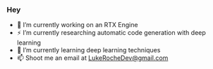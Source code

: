### Hey

<!--
**Compiler/Compiler** is a ✨ _special_ ✨ repository because its `README.md` (this file) appears on your GitHub profile.

Here are some ideas to get you started:

- 🔭 I’m currently working on ...
- 🌱 I’m currently learning ...
- 👯 I’m looking to collaborate on ...
- 🤔 I’m looking for help with ...
- 💬 Ask me about ...
- 📫 How to reach me: ...
- 😄 Pronouns: ...
- ⚡ Fun fact: ...
-->

- 💬 I’m currently working on an RTX Engine
- ⚡ I’m currently researching automatic code generation with deep learning
- 🌱 I’m currently learning deep learning techniques
- 📫 Shoot me an email at LukeRocheDev@gmail.com
